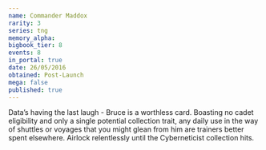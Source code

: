 ```yaml
---
name: Commander Maddox
rarity: 3
series: tng
memory_alpha:
bigbook_tier: 8
events: 8
in_portal: true
date: 26/05/2016
obtained: Post-Launch
mega: false
published: true
---
```


Data’s having the last laugh - Bruce is a worthless card. Boasting no cadet eligibility and only a single potential collection trait, any daily use in the way of shuttles or voyages that you might glean from him are trainers better spent elsewhere. Airlock relentlessly until the Cyberneticist collection hits.
